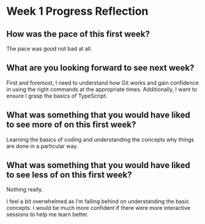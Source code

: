 # Week 1 Progress Reflection

## How was the pace of this first week?
The pace was good not bad at all.

## What are you looking forward to see next week?
First and foremost, I need to understand how Git works and gain confidence in using the right commands at the appropriate times. Additionally, I want to ensure I grasp the basics of TypeScript.

## What was something that you would have liked to see more of on this first week?
Learning the basics of coding and understanding the concepts why things are done in a particular way.

## What was something that you would have liked to see less of on this first week?
Nothing really.

I feel a bit overwhelmed as I’m falling behind on understanding the basic concepts. I would be much more confident if there were more interactive sessions to help me learn better.

